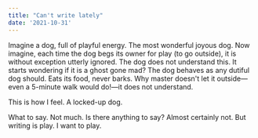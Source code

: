 ```yaml
---
title: "Can't write lately"
date: '2021-10-31'
---
```


Imagine a dog, full of playful energy. The most wonderful joyous dog. Now imagine, each time the dog begs its owner for play (to go outside), it is without exception utterly ignored. The dog does not understand this. It starts wondering if it is a ghost gone mad? The dog behaves as any dutiful dog should. Eats its food, never barks. Why master doesn't let it outside—even a 5-minute walk would do!—it does not understand.

This is how I feel. A locked-up dog.

What to say. Not much. Is there anything to say? Almost certainly not. But writing is play. I want to play.
